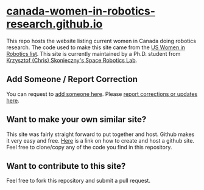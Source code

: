 # [canada-women-in-robotics-research.github.io](https://canada-robotics-research-lists.github.io/canada-women-in-robotics-research)

This repo hosts the website listing current women in Canada doing robotics research. The code used to make this site came from the [US Women in Robotics list](https://github.com/us-women-in-robotics-research/us-women-in-robotics-research.github.io/). This site is currently maintained by a Ph.D. student from [Krzysztof (Chris) Skonieczny's Space Robotics Lab](https://users.encs.concordia.ca/~kskoniec/).

## Add Someone / Report Correction

You can request to [add someone here](https://forms.gle/jv4PP1xtqMPwKhGR8). Please [report corrections or updates here](https://forms.gle/CiyHJzFNPYbr9SgH7).

## Want to make your own similar site?

This site was fairly straight forward to put together and host. Github makes it very easy and free. [Here](https://pages.github.com/) is a link on how to create and host a github site. Feel free to clone/copy any of the code you find in this repository.

## Want to contribute to this site?

Feel free to fork this repository and submit a pull request.
